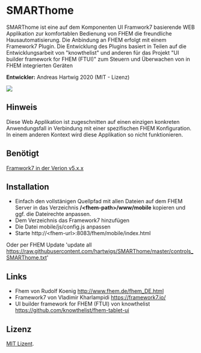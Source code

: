 # SMARThome

SMARThome ist eine auf dem Komponenten UI Framwork7 basierende WEB Applikation zur komfortablen Bedienung von FHEM die freundliche Hausautomatisierung. Die Anbindung an FHEM erfolgt mit einem Framework7 Plugin. 
Die Entwicklung des Plugins basiert in Teilen auf die Entwicklungsarbeit von "knowthelist" und anderen für das Projekt "UI builder framework for FHEM (FTUI)" zum Steuern und Überwachen von in FHEM integrierten Geräten

**Entwickler:** Andreas Hartwig 2020 (MIT - Lizenz)

![](https://hartwiga.github.io/SMARThome/SMARThome_home1.jpeg)

Hinweis
-------
Diese Web Applikation ist zugeschnitten auf einen einzigen konkreten Anwendungsfall in Verbindung mit einer spezifischen FHEM Konfiguration. In einem anderen Kontext wird diese Applikation so nicht funktionieren. 

Benötigt
--------
[Framwork7 in der Verion v5.x.x](https://github.com/framework7io/framework7/tree/master/packages/core)

Installation
------------

 * Einfach den vollstänigen Quellpfad mit allen Dateien auf dem FHEM Server in das Verzeichnis **/\<fhem-path\>/www/mobile** kopieren und ggf. die Dateirechte anpassen.
 * Dem Verzeichnis das Framework7 hinzufügen
 * Die Datei mobile/js/config.js anpassen
 * Starte http://\<fhem-url\>:8083/fhem/mobile/index.html
 
Oder per FHEM Update 'update all https://raw.githubusercontent.com/hartwigs/SMARThome/master/controls_SMARThome.txt'
 
Links
-----

* Fhem von Rudolf Koenig http://www.fhem.de/fhem_DE.html
* Framework7 von Vladimir Kharlampidi https://framework7.io/
* UI builder framework for FHEM (FTUI) von knowthelist https://github.com/knowthelist/fhem-tablet-ui

Lizenz
------

[MIT Lizent](http://www.opensource.org/licenses/mit-license.php).
